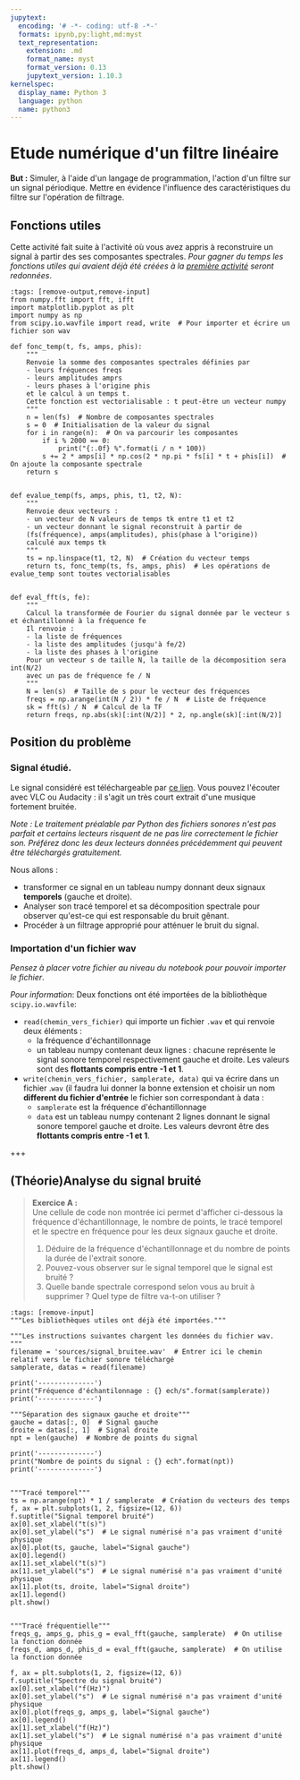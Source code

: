 ```yaml
---
jupytext:
  encoding: '# -*- coding: utf-8 -*-'
  formats: ipynb,py:light,md:myst
  text_representation:
    extension: .md
    format_name: myst
    format_version: 0.13
    jupytext_version: 1.10.3
kernelspec:
  display_name: Python 3
  language: python
  name: python3
---
```


# Etude numérique d'un filtre linéaire

__But :__ Simuler, à l'aide d'un langage de programmation, l'action d'un filtre sur un signal périodique. Mettre en évidence l'influence des caractéristiques du filtre sur l'opération de filtrage.

## Fonctions utiles

Cette activité fait suite à l'activité où vous avez appris à reconstruire un signal à partir des ses composantes spectrales. _Pour gagner du temps les fonctions utiles qui avaient déjà été créées à la [première activité](signal_fourier) seront redonnées_.

```{code-cell} ipython3
:tags: [remove-output,remove-input]
from numpy.fft import fft, ifft
import matplotlib.pyplot as plt
import numpy as np
from scipy.io.wavfile import read, write  # Pour importer et écrire un fichier son wav

def fonc_temp(t, fs, amps, phis):
    """
    Renvoie la somme des composantes spectrales définies par
    - leurs fréquences freqs
    - leurs amplitudes amprs
    - leurs phases à l'origine phis
    et le calcul à un temps t.
    Cette fonction est vectorialisable : t peut-être un vecteur numpy
    """
    n = len(fs)  # Nombre de composantes spectrales
    s = 0  # Initialisation de la valeur du signal
    for i in range(n):  # On va parcourir les composantes
        if i % 2000 == 0:
            print("{:.0f} %".format(i / n * 100))
        s += 2 * amps[i] * np.cos(2 * np.pi * fs[i] * t + phis[i])  # On ajoute la composante spectrale
    return s


def evalue_temp(fs, amps, phis, t1, t2, N):
    """
    Renvoie deux vecteurs : 
    - un vecteur de N valeurs de temps tk entre t1 et t2
    - un vecteur donnant le signal reconstruit à partir de 
    (fs(fréquence), amps(amplitudes), phis(phase à l"origine))
    calculé aux temps tk
    """
    ts = np.linspace(t1, t2, N)  # Création du vecteur temps
    return ts, fonc_temp(ts, fs, amps, phis)  # Les opérations de evalue_temp sont toutes vectorialisables


def eval_fft(s, fe):
    """
    Calcul la transformée de Fourier du signal donnée par le vecteur s et échantillonné à la fréquence fe
    Il renvoie :
    - la liste de fréquences
    - la liste des amplitudes (jusqu'à fe/2)
    - la liste des phases à l'origine
    Pour un vecteur s de taille N, la taille de la décomposition sera int(N/2) 
    avec un pas de fréquence fe / N
    """
    N = len(s)  # Taille de s pour le vecteur des fréquences
    freqs = np.arange(int(N / 2)) * fe / N  # Liste de fréquence
    sk = fft(s) / N  # Calcul de la TF
    return freqs, np.abs(sk)[:int(N/2)] * 2, np.angle(sk)[:int(N/2)]

```

## Position du problème
### Signal étudié.
Le signal considéré est téléchargeable par [ce lien](https://github.com/pcsi3physiquestan/donnees_exp/blob/main/signal_bruitee.wav?raw=true). Vous pouvez l'écouter avec VLC ou Audacity : il s'agit un très court extrait d'une musique fortement bruitée.

_Note : Le traitement préalable par Python des fichiers sonores n'est pas parfait et certains lecteurs risquent de ne pas lire correctement le fichier son. Préférez donc les deux lecteurs données précédemment qui peuvent être téléchargés gratuitement._

Nous allons :
* transformer ce signal en un tableau numpy donnant deux signaux __temporels__ (gauche et droite).
* Analyser son tracé temporel et sa décomposition spectrale pour observer qu'est-ce qui est responsable du bruit gênant.
* Procéder à un filtrage approprié pour atténuer le bruit du signal.

### Importation d'un fichier wav
_Pensez à placer votre fichier au niveau du notebook pour pouvoir importer le fichier_.

_Pour information_:
Deux fonctions ont été importées de la bibliothèque `scipy.io.wavfile`:
* `read(chemin_vers_fichier)` qui importe un fichier `.wav` et qui renvoie deux éléments :
    * la fréquence d'échantillonnage
    * un tableau numpy contenant deux lignes : chacune représente le signal sonore temporel respectivement gauche et droite. Les valeurs sont des __flottants compris entre -1 et 1__.
* `write(chemin_vers_fichier, samplerate, data)` qui va écrire dans un fichier .`wav` (il faudra lui donner la bonne extension et choisir un nom __different du fichier d'entrée__ le fichier son correspondant à data :
    * `samplerate` est la fréquence d'échantillonnage
    * `data` est un tableau numpy contenant 2 lignes donnant le signal sonore temporel gauche et droite. Les valeurs devront être des __flottants compris entre -1 et 1__.

+++

## (Théorie)Analyse du signal bruité
> __Exercice A :__  
> Une cellule de code non montrée ici permet d'afficher ci-dessous la fréquence d'échantillonnage, le nombre de points, le tracé temporel et le spectre en fréquence pour les deux signaux gauche et droite.
> 1. Déduire de la fréquence d'échantillonnage et du nombre de points la durée de l'extrait sonore.
> 2. Pouvez-vous observer sur le signal temporel que le signal est bruité ?
> 3. Quelle bande spectrale correspond selon vous au bruit à supprimer ? Quel type de filtre va-t-on utiliser ?

```{code-cell} ipython3
:tags: [remove-input]
"""Les bibliothèques utiles ont déjà été importées."""

"""Les instructions suivantes chargent les données du fichier wav.
"""
filename = 'sources/signal_bruitee.wav'  # Entrer ici le chemin relatif vers le fichier sonore téléchargé
samplerate, datas = read(filename)

print('--------------')
print("Fréquence d'échantilonnage : {} ech/s".format(samplerate))
print('--------------')

"""Séparation des signaux gauche et droite"""
gauche = datas[:, 0]  # Signal gauche
droite = datas[:, 1]  # Signal droite
npt = len(gauche)  # Nombre de points du signal

print('--------------')
print("Nombre de points du signal : {} ech".format(npt))
print('--------------')


"""Tracé temporel"""
ts = np.arange(npt) * 1 / samplerate  # Création du vecteurs des temps
f, ax = plt.subplots(1, 2, figsize=(12, 6))
f.suptitle("Signal temporel bruité")
ax[0].set_xlabel("t(s)")
ax[0].set_ylabel("s")  # Le signal numérisé n'a pas vraiment d'unité physique
ax[0].plot(ts, gauche, label="Signal gauche")
ax[0].legend()
ax[1].set_xlabel("t(s)")
ax[1].set_ylabel("s")  # Le signal numérisé n'a pas vraiment d'unité physique
ax[1].plot(ts, droite, label="Signal droite")
ax[1].legend()
plt.show()


"""Tracé fréquentielle"""
freqs_g, amps_g, phis_g = eval_fft(gauche, samplerate)  # On utilise la fonction donnée
freqs_d, amps_d, phis_d = eval_fft(gauche, samplerate)  # On utilise la fonction donnée

f, ax = plt.subplots(1, 2, figsize=(12, 6))
f.suptitle("Spectre du signal bruité")
ax[0].set_xlabel("f(Hz)")
ax[0].set_ylabel("s")  # Le signal numérisé n'a pas vraiment d'unité physique
ax[0].plot(freqs_g, amps_g, label="Signal gauche")
ax[0].legend()
ax[1].set_xlabel("f(Hz)")
ax[1].set_ylabel("s")  # Le signal numérisé n'a pas vraiment d'unité physique
ax[1].plot(freqs_d, amps_d, label="Signal droite")
ax[1].legend()
plt.show()
```
